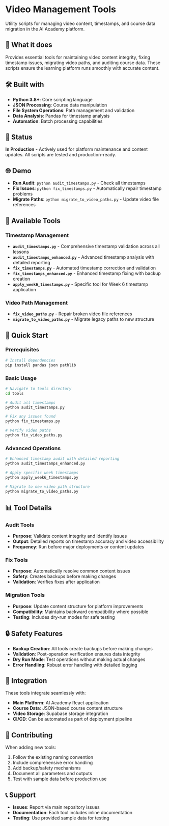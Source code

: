 # Video Management Tools

Utility scripts for managing video content, timestamps, and course data migration in the AI Academy platform.

## 📖 What it does
Provides essential tools for maintaining video content integrity, fixing timestamp issues, migrating video paths, and auditing course data. These scripts ensure the learning platform runs smoothly with accurate content.

## 🛠️ Built with
- **Python 3.8+**: Core scripting language
- **JSON Processing**: Course data manipulation
- **File System Operations**: Path management and validation
- **Data Analysis**: Pandas for timestamp analysis
- **Automation**: Batch processing capabilities

## 🚀 Status
**In Production** - Actively used for platform maintenance and content updates. All scripts are tested and production-ready.

## 🌐 Demo
- **Run Audit**: `python audit_timestamps.py` - Check all timestamps
- **Fix Issues**: `python fix_timestamps.py` - Automatically repair timestamp problems
- **Migrate Paths**: `python migrate_to_video_paths.py` - Update video file references

## 🔧 Available Tools

### Timestamp Management
- **`audit_timestamps.py`** - Comprehensive timestamp validation across all lessons
- **`audit_timestamps_enhanced.py`** - Advanced timestamp analysis with detailed reporting  
- **`fix_timestamps.py`** - Automated timestamp correction and validation
- **`fix_timestamps_enhanced.py`** - Enhanced timestamp fixing with backup creation
- **`apply_week6_timestamps.py`** - Specific tool for Week 6 timestamp application

### Video Path Management  
- **`fix_video_paths.py`** - Repair broken video file references
- **`migrate_to_video_paths.py`** - Migrate legacy paths to new structure

## 🚀 Quick Start

### Prerequisites
```bash
# Install dependencies
pip install pandas json pathlib
```

### Basic Usage
```bash
# Navigate to tools directory
cd tools

# Audit all timestamps
python audit_timestamps.py

# Fix any issues found
python fix_timestamps.py

# Verify video paths
python fix_video_paths.py
```

### Advanced Operations
```bash
# Enhanced timestamp audit with detailed reporting
python audit_timestamps_enhanced.py

# Apply specific week timestamps
python apply_week6_timestamps.py

# Migrate to new video path structure
python migrate_to_video_paths.py
```

## 📊 Tool Details

### Audit Tools
- **Purpose**: Validate content integrity and identify issues
- **Output**: Detailed reports on timestamp accuracy and video accessibility
- **Frequency**: Run before major deployments or content updates

### Fix Tools  
- **Purpose**: Automatically resolve common content issues
- **Safety**: Creates backups before making changes
- **Validation**: Verifies fixes after application

### Migration Tools
- **Purpose**: Update content structure for platform improvements
- **Compatibility**: Maintains backward compatibility where possible
- **Testing**: Includes dry-run modes for safe testing

## 🔒 Safety Features

- **Backup Creation**: All tools create backups before making changes
- **Validation**: Post-operation verification ensures data integrity
- **Dry Run Mode**: Test operations without making actual changes
- **Error Handling**: Robust error handling with detailed logging

## 📁 Integration

These tools integrate seamlessly with:
- **Main Platform**: AI Academy React application
- **Course Data**: JSON-based course content structure
- **Video Storage**: Supabase storage integration
- **CI/CD**: Can be automated as part of deployment pipeline

## 🤝 Contributing

When adding new tools:
1. Follow the existing naming convention
2. Include comprehensive error handling
3. Add backup/safety mechanisms
4. Document all parameters and outputs
5. Test with sample data before production use

## 📞 Support

- **Issues**: Report via main repository issues
- **Documentation**: Each tool includes inline documentation
- **Testing**: Use provided sample data for testing
